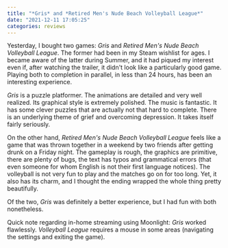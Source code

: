 ```yaml
---
title: "*Gris* and *Retired Men's Nude Beach Volleyball League*"
date: "2021-12-11 17:05:25"
categories: reviews
---
```

Yesterday, I bought two games: *Gris* and *Retired Men's Nude Beach Volleyball League*. The former had been in my Steam wishlist for ages. I became aware of the latter during Summer, and it had piqued my interest even if, after watching the trailer, it didn't look like a particularly good game. Playing both to completion in parallel, in less than 24 hours, has been an interesting experience.

*Gris* is a puzzle platformer. The animations are detailed and very well realized. Its graphical style is extremely polished. The music is fantastic. It has some clever puzzles that are actually not that hard to complete. There is an underlying theme of grief and overcoming depression. It takes itself fairly seriously.

On the other hand, *Retired Men's Nude Beach Volleyball League* feels like a game that was thrown together in a weekend by two friends after getting drunk on a Friday night. The gameplay is rough, the graphics are primitive, there are plenty of bugs, the text has typos and grammatical errors (that even someone for whom English is not their first language notices). The volleyball is not very fun to play and the matches go on for too long. Yet, it also has its charm, and I thought the ending wrapped the whole thing pretty beautifully.

Of the two, *Gris* was definitely a better experience, but I had fun with both nonetheless.

Quick note regarding in-home streaming using Moonlight: *Gris* worked flawlessly. *Volleyball League* requires a mouse in some areas (navigating the settings and exiting the game).